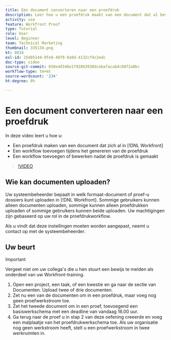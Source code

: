 ```yaml
---
title: Een document converteren naar een proefdruk
description: Leer hoe u een proefdruk maakt van een document dat al bestaat in [!DNL  Workfront], voegt u een workflow toe aan een proefdruk en voegt u na het maken van de proefdruk een workflow toe of bewerkt u deze.
activity: use
feature: Workfront Proof
type: Tutorial
role: User
level: Beginner
team: Technical Marketing
thumbnail: 335134.png
kt: 8834
exl-id: 25d05144-9fe9-4979-9a9d-4132cf4c2edc
doc-type: video
source-git-commit: 650e4d346e1792863930dcebafacab4c88f2a8bc
workflow-type: tm+mt
source-wordcount: '234'
ht-degree: 0%

---
```


# Een document converteren naar een proefdruk

In deze video leert u hoe u:

* Een proefdruk maken van een document dat zich al in [!DNL Workfront]
* Een workflow toevoegen tijdens het genereren van de proefdruk
* Een workflow toevoegen of bewerken nadat de proefdruk is gemaakt

>[!VIDEO](https://video.tv.adobe.com/v/335134/?quality=12&learn=on)


## Wie kan documenten uploaden?

Uw systeembeheerder bepaalt in welk formaat-document of proef-u dossiers kunt uploaden in [!DNL Workfront]. Sommige gebruikers kunnen alleen documenten uploaden, sommige kunnen alleen proefdrukken uploaden of sommige gebruikers kunnen beide uploaden. Uw machtigingen zijn gebaseerd op uw rol in de proefdrukworkflow.

Als u vindt dat deze instellingen moeten worden aangepast, neemt u contact op met de systeembeheerder.

## Uw beurt

>[!IMPORTANT]
>
>Vergeet niet om uw collega&#39;s die u hen stuurt een bewijs te melden als onderdeel van uw Workfront-training.

1. Open een project, een taak, of een kwestie en ga naar de sectie van Documenten. Upload twee of drie documenten.
1. Zet nu een van de documenten om in een proefdruk, maar voeg nog geen proefwerkstroom toe.
1. Zet het tweede document om in een proef, toevoegend een basiswerkschema met een deadline van vandaag 16.00 uur.
1. Ga terug naar de proef u in stap 2 van deze oefening creeerde en voeg een malplaatje van het proefdrukwerkschema toe. Als uw organisatie nog geen werkstroom heeft, stelt u een proefwerkstroom in twee werkruimten in.


<!--
###Learn more
* Generate a proof for a document
-->
